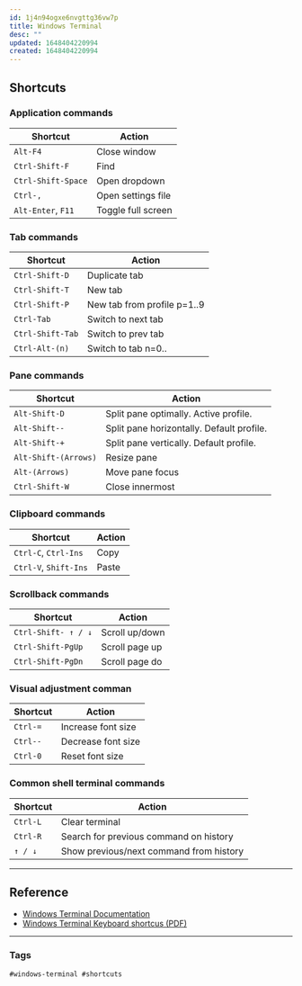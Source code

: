 ```yaml
---
id: 1j4n94ogxe6nvgttg36vw7p
title: Windows Terminal
desc: ""
updated: 1648404220994
created: 1648404220994
---
```


## Shortcuts

### Application commands

| Shortcut           | Action             |
| ------------------ | ------------------ |
| `Alt-F4`           | Close window       |
| `Ctrl-Shift-F`     | Find               |
| `Ctrl-Shift-Space` | Open dropdown      |
| `Ctrl-,`           | Open settings file |
| `Alt-Enter`, `F11` | Toggle full screen |

### Tab commands

| Shortcut         | Action                      |
| ---------------- | --------------------------- |
| `Ctrl-Shift-D`   | Duplicate tab               |
| `Ctrl-Shift-T`   | New tab                     |
| `Ctrl-Shift-P`   | New tab from profile p=1..9 |
| `Ctrl-Tab`       | Switch to next tab          |
| `Ctrl-Shift-Tab` | Switch to prev tab          |
| `Ctrl-Alt-(n)`   | Switch to tab n=0..         |

### Pane commands

| Shortcut             | Action                                    |
| -------------------- | ----------------------------------------- |
| `Alt-Shift-D`        | Split pane optimally. Active profile.     |
| `Alt-Shift--`        | Split pane horizontally. Default profile. |
| `Alt-Shift-+`        | Split pane vertically. Default profile.   |
| `Alt-Shift-(Arrows)` | Resize pane                               |
| `Alt-(Arrows)`       | Move pane focus                           |
| `Ctrl-Shift-W`       | Close innermost                           |

### Clipboard commands

| Shortcut              | Action |
| --------------------- | ------ |
| `Ctrl-C`, `Ctrl-Ins`  | Copy   |
| `Ctrl-V`, `Shift-Ins` | Paste  |

### Scrollback commands

| Shortcut            | Action         |
| ------------------- | -------------- |
| `Ctrl-Shift- ↑ / ↓` | Scroll up/down |
| `Ctrl-Shift-PgUp`   | Scroll page up |
| `Ctrl-Shift-PgDn`   | Scroll page do |

### Visual adjustment comman

| Shortcut | Action             |
| -------- | ------------------ |
| `Ctrl-=` | Increase font size |
| `Ctrl--` | Decrease font size |
| `Ctrl-0` | Reset font size    |

### Common shell terminal commands

| Shortcut | Action                                  |
| -------- | --------------------------------------- |
| `Ctrl-L` | Clear terminal                          |
| `Ctrl-R` | Search for previous command on history  |
| `↑ / ↓`  | Show previous/next command from history |

---

## Reference

- [Windows Terminal Documentation](https://docs.microsoft.com/en-us/windows/terminal/)
- [Windows Terminal Keyboard shortcus (PDF)](https://cheatography.com/martinthogersen/cheat-sheets/windows-terminal/pdf_bw/)

---

### Tags

`#windows-terminal #shortcuts`
